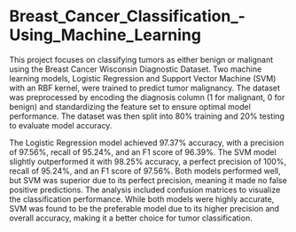 # Breast_Cancer_Classification_-Using_Machine_Learning
This project focuses on classifying tumors as either benign or malignant using the Breast Cancer Wisconsin Diagnostic Dataset. Two machine learning models, Logistic Regression and Support Vector Machine (SVM) with an RBF kernel, were trained to predict tumor malignancy. The dataset was preprocessed by encoding the diagnosis column (1 for malignant, 0 for benign) and standardizing the feature set to ensure optimal model performance. The dataset was then split into 80% training and 20% testing to evaluate model accuracy.

The Logistic Regression model achieved 97.37% accuracy, with a precision of 97.56%, recall of 95.24%, and an F1 score of 96.39%. The SVM model slightly outperformed it with 98.25% accuracy, a perfect precision of 100%, recall of 95.24%, and an F1 score of 97.56%. Both models performed well, but SVM was superior due to its perfect precision, meaning it made no false positive predictions. The analysis included confusion matrices to visualize the classification performance. While both models were highly accurate, SVM was found to be the preferable model due to its higher precision and overall accuracy, making it a better choice for tumor classification.
